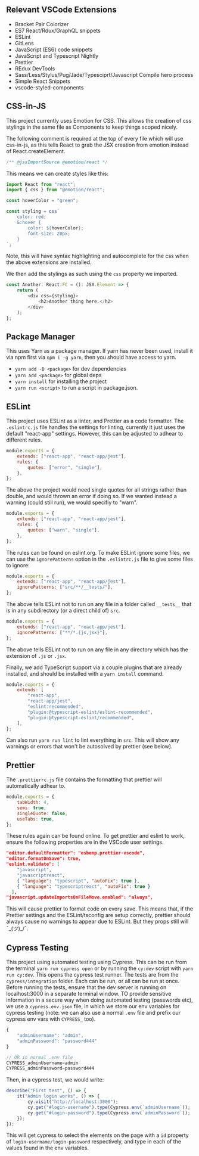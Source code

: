 ## Relevant VSCode Extensions

-   Bracket Pair Colorizer
-   ES7 React/Rdux/GraphQL snippets
-   ESLint
-   GitLens
-   JavaScript (ES6) code snippets
-   JavaScript and Typescript Nightly
-   Prettier
-   REdux DevTools
-   Sass/Less/Stylus/Pug/Jade/Typesciprt/Javascript Compile hero process
-   Simple React Snippets
-   vscode-styled-components

## CSS-in-JS

This project currently uses Emotion for CSS. This allows the creation of css stylings in the same file as Components to keep things scoped nicely.

The following comment is required at the top of every file which will use css-in-js, as this tells React to grab the JSX creation from emotion instead of React.createElement.

```js
/** @jsxImportSource @emotion/react */
```

This means we can create styles like this:

```js
import React from "react";
import { css } from "@emotion/react";

const hoverColor = "green";

const styling = css`
	color: red;
	&:hover {
		color: ${hoverColor};
		font-size: 20px;
	}
`;
```

Note, this will have syntax highlighting and autocomplete for the css when the above extensions are installed.

We then add the stylings as such using the `css` property we imported.

```js
const Another: React.FC = (): JSX.Element => {
	return (
		<div css={styling}>
			<h2>Another thing here.</h2>
		</div>
	);
};
```

## Package Manager

This uses Yarn as a package manager. If yarn has never been used, install it via npm first via `npm i -g yarn`, then you should have access to yarn.

-   `yarn add -D <package>` for dev dependencies
-   `yarn add <package>` for global deps
-   `yarn install` for installing the project
-   `yarn run <script>` to run a script in package.json.

## ESLint

This project uses ESLint as a linter, and Prettier as a code formatter. The `.eslintrc.js` file handles the settings for linting, currently it just uses the default "react-app" settings. However, this can be adjusted to adhear to different rules.

```js
module.exports = {
	extends: ["react-app", "react-app/jest"],
	rules: {
		quotes: ["error", "single"],
	},
};
```

The above the project would need single quotes for all strings rather than double, and would thrown an error if doing so. If we wanted instead a warning (could still run), we would specifiy to "warn".

```js
module.exports = {
	extends: ["react-app", "react-app/jest"],
	rules: {
		quotes: ["warn", "single"],
	},
};
```

The rules can be found on eslint.org. To make ESLint ignore some files, we can use the `ignorePatterns` option in the `.eslintrc.js` file to give some files to ignore:

```js
module.exports = {
	extends: ["react-app", "react-app/jest"],
	ignorePatterns: ["src/**/__tests/"],
};
```

The above tells ESLint not to run on any file in a folder called `__tests__` that is in any subdirectory (or a direct child of) `src`.

```js
module.exports = {
	extends: ["react-app", "react-app/jest"],
	ignorePatterns: ["**/*.{js,jsx}"],
};
```

The above tells ESLint not to run on any file in any directory which has the extension of `.js` or `.jsx`.

Finally, we add TypeScript support via a couple plugins that are already installed, and should be installed with a `yarn install` command.

```js
module.exports = {
	extends: [
		"react-app",
		"react-app/jest",
		"eslint:recommended",
		"plugin:@typescript-eslint/eslint-recommended",
		"plugin:@typescript-eslint/recommended",
	],
};
```

Can also run `yarn run lint` to lint everything in `src`. This will show any warnings or errors that won't be autosolved by prettier (see below).

## Prettier

The `.prettierrc.js` file contains the formatting that prettier will automatically adhear to.

```js
module.exports = {
	tabWidth: 4,
	semi: true,
	singleQuote: false,
	useTabs: true,
};
```

These rules again can be found online. To get prettier and eslint to work, ensure the following properties are in the VSCode user settings.

```json
"editor.defaultFormatter": "esbenp.prettier-vscode",
"editor.formatOnSave": true,
"eslint.validate": [
    "javascript",
    "javascriptreact",
    { "language": "typescript", "autoFix": true },
    { "language": "typescriptreact", "autoFix": true }
  ],
"javascript.updateImportsOnFileMove.enabled": "always",
```

This will cause prettier to format code on every save. This means that, if the Prettier settings and the ESLint/tsconfig are setup correctly, prettier should always cause no warnings to appear due to ESLint. But they props still will ¯\_(ツ)\_/¯.

## Cypress Testing

This project using automated testing using Cypress. This can be run from the terminal `yarn run cypress open` or by running the `cy:dev` script with `yarn run cy:dev`. This opens the cypress test runner. The tests are from the `cypress/integration` folder. Each can be run, or all can be run at once. Before running the tests, ensure that the dev server is running on localhost:3000 in a separate terminal window. TO provide sensitive information in a secure way when doing automated testing (passwords etc), we use a `cypress.env.json` file, in which we store our env variables for cypress testing (note: we can also use a normal `.env` file and prefix our cypress env vars with `CYPRESS_` too).

```js
{
	"adminUsername": "admin",
	"adminPassword": "password444"
}

// OR in normal .env file
CYPRESS_adminUsername=admin
CYPRESS_adminPassword=password444
```

Then, in a cypress test, we would write:

```js
describe("First test", () => {
	it("Admin login works", () => {
		cy.visit("http://localhost:3000");
		cy.get("#login-username").type(Cypress.env(`adminUsername`));
		cy.get("#login-password").type(Cypress.env(`adminPassword`));
	});
});
```

This will get cypress to select the elements on the page with a `id` property of `login-username/login-password` respectively, and type in each of the values found in the env variables.
